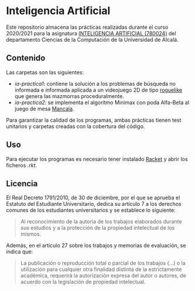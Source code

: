 # Inteligencia Artificial

Este repositorio almacena las prácticas realizadas durante el curso 2020/2021 para la asignatura [INTELIGENCIA ARTIFICIAL (780024)](https://www.uah.es/es/estudios/estudios-oficiales/grados/asignatura/Inteligencia-Artificial-780024/) del departamento Ciencias de la Computación de la Universidad de Alcalá.

## Contenido

Las carpetas son las siguientes:

- _ia-practica1_: contiene la solución a los problemas de búsqueda no informada e informada aplicada a un videojuego 2D de tipo [roguelike](https://www.coredumpcentral.org/download.html) que genera las mazmorras proceduralmente.
- _ia-practica2_: se implementa el algoritmo Minimax con poda Alfa-Beta al juego de mesa [Mancala](https://brainking.com/es/GameRules?tp=103).

Para garantizar la calidad de los programas, ambas prácticas tienen test unitarios y carpetas creadas con la cobertura del código.

## Uso

Para ejecutar los programas es necesario tener instalado [Racket](https://racket-lang.org/) y abrir los ficheros _.rkt_.

## Licencia

El Real Decreto 1791/2010, de 30 de diciembre, por el que se aprueba el Estatuto del Estudiante Universitario, dedica su artículo 7 a los derechos comunes de los estudiantes universitarios y se establece lo siguiente:

> Al reconocimiento de la autoría de los trabajos elaborados durante sus estudios y a la protección de la propiedad intelectual de los mismos.

Además, en el artículo 27 sobre los trabajos y memorias de evaluación, se indica que:
> La publicación o reproducción total o parcial de los trabajos (...) o la utilización para cualquier otra finalidad distinta de la estrictamente académica,  requerirá la autorización expresa del autor o autores, de acuerdo con la legislación de propiedad intelectual.
